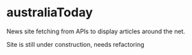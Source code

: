 # australiaToday
News site fetching from APIs to display articles around the net.

Site is still under construction, needs refactoring 
